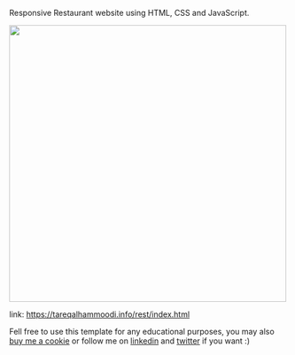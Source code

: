 Responsive Restaurant website using HTML, CSS and JavaScript.

<img src="https://mir-s3-cdn-cf.behance.net/project_modules/max_3840/cd1141166353123.647395e109bc7.png" width="500px" height=auto>

link: https://tareqalhammoodi.info/rest/index.html


Fell free to use this template for any educational purposes, you may also [buy me a cookie](https://www.buymeacoffee.com/tariq2000mf) or follow me on [linkedin](https://www.linkedin.com/in/tareq-alhammoodi-290519183/) and [twitter](https://twitter.com/tareqalhammoodi) if you want :)
